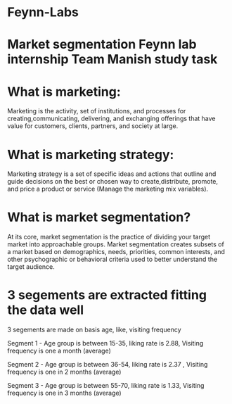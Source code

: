 # Feynn-Labs
# Market segmentation Feynn lab internship Team Manish study task
# What is marketing:
Marketing is the activity, set of institutions, and processes for creating,communicating, delivering, and exchanging offerings that have value for customers, clients, partners, and society at large.
# What is marketing strategy:
Marketing strategy is a set of specific ideas and actions that outline and guide decisions on the best or chosen way to create,distribute, promote, and price a product or service (Manage the marketing mix variables).

# What is market segmentation?
At its core, market segmentation is the practice of dividing your target market into approachable groups. Market segmentation creates subsets of a market based on demographics, needs, priorities, common interests, and other psychographic or behavioral criteria used to better understand the target audience.

# 3 segements are extracted fitting the data well
3 segements are made on basis age, like, visiting frequency

Segment 1 - Age group is between 15-35, liking rate is 2.88, Visiting frequency is one a month (average)

Segment 2 - Age group is between 36-54, liking rate is 2.37 , Visiting frequency is one in 2 months (average)

Segment 3 - Age group is between 55-70, liking rate is 1.33, Visiting frequency is one in 3 months (average)
